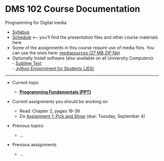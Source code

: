 # DMS 102 Course Documentation

Programming for Digital media

- [Syllabus](syllabus.md)
- [Schedule](schedule.md) <– you’ll find the presentation files and other course materials here
- Some of the assignments in this course require use of media files.  You can use the ones here: [mediasources (27 MB ZIP file)](media/mediasources.zip)
- Optionally Install software (also available on all University Computers):<br>- [Sublime Text](https://www.sublimetext.com)<br>- [Jython Enviornment for Students (JES)](https://github.com/gatech-csl/jes/releases)

<hr>

- Current topic
  - [**Programming Fundamentals (PPT)**](01-programming-fundamentals/programming-fundamentals.pdf)

- Current assignments you should be working on
  - Read: Chapter 2, pages 18-39
  - Do [Assignment 1: Pick and Show](assign01-pick-and-show/instructions.md) (due: Tuesday, September 4)

- Previous topics
  - ...

- Previous assignments
  - ...